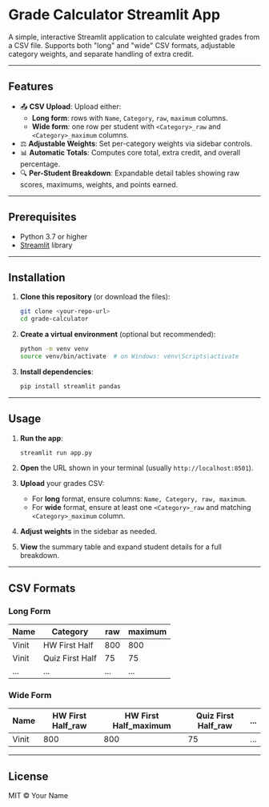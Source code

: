 # Grade Calculator Streamlit App

A simple, interactive Streamlit application to calculate weighted grades from a CSV file. Supports both "long" and "wide" CSV formats, adjustable category weights, and separate handling of extra credit.

---

## Features

- 📤 **CSV Upload**: Upload either:
  - **Long form**: rows with `Name`, `Category`, `raw`, `maximum` columns.
  - **Wide form**: one row per student with `<Category>_raw` and `<Category>_maximum` columns.
- ⚖️ **Adjustable Weights**: Set per-category weights via sidebar controls.
- 📊 **Automatic Totals**: Computes core total, extra credit, and overall percentage.
- 🔍 **Per-Student Breakdown**: Expandable detail tables showing raw scores, maximums, weights, and points earned.

---

## Prerequisites

- Python 3.7 or higher
- [Streamlit](https://streamlit.io/) library

---

## Installation

1. **Clone this repository** (or download the files):
   ```bash
   git clone <your-repo-url>
   cd grade-calculator
   ```

2. **Create a virtual environment** (optional but recommended):
   ```bash
   python -m venv venv
   source venv/bin/activate  # on Windows: venv\Scripts\activate
   ```

3. **Install dependencies**:
   ```bash
   pip install streamlit pandas
   ```

---

## Usage

1. **Run the app**:
   ```bash
   streamlit run app.py
   ```

2. **Open** the URL shown in your terminal (usually `http://localhost:8501`).

3. **Upload** your grades CSV:
   - For **long** format, ensure columns: `Name, Category, raw, maximum`.  
   - For **wide** format, ensure at least one `<Category>_raw` and matching `<Category>_maximum` column.

4. **Adjust weights** in the sidebar as needed.

5. **View** the summary table and expand student details for a full breakdown.

---

## CSV Formats

### Long Form

| Name  | Category        | raw    | maximum |
|-------|-----------------|--------|---------|
| Vinit | HW First Half   | 800    | 800     |
| Vinit | Quiz First Half | 75     | 75      |
| ...   | ...             | ...    | ...     |

### Wide Form

| Name  | HW First Half_raw | HW First Half_maximum | Quiz First Half_raw | ... |
|-------|-------------------|-----------------------|---------------------|-----|
| Vinit | 800               | 800                   | 75                  | ... |

---


## License

MIT © Your Name
